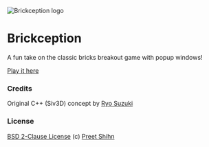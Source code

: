 ![Brickception logo](https://brickception.xyz/media/logo.jpg)

# Brickception
A fun take on the classic bricks breakout game with popup windows!

[Play it here](https://brickception.xyz/)

### Credits

Original C++ (Siv3D) concept by [Ryo Suzuki](https://twitter.com/Reputeless)

### License
[BSD 2-Clause License](https://github.com/pshihn/brickception/blob/master/LICENSE) (c) [Preet Shihn](https://twitter.com/preetster)
